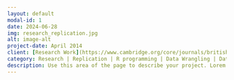 ```yaml
---
layout: default
modal-id: 1
date: 2024-06-28
img: research_replication.jpg
alt: image-alt
project-date: April 2014
client: [Research Work](https://www.cambridge.org/core/journals/british-journal-of-political-science/article/abs/antiimmigrant-rhetoric-and-ice-reporting-interest-evidence-from-a-largescale-study-of-web-search-data/AF982680AEC49AE65CACFD73352A44AD) Replication
category: Research | Replication | R programming | Data Wrangling | Data Visualization
description: Use this area of the page to describe your project. Lorem ipsum dolor sit amet, consectetur adipisicing elit. Mollitia neque assumenda ipsam nihil, molestias magnam, recusandae quos quis inventore quisquam velit asperiores, vitae? Reprehenderit soluta, eos quod consequuntur itaque. Nam.
---
```

